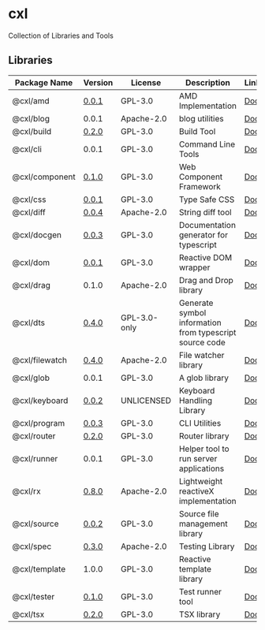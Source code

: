 # cxl

Collection of Libraries and Tools

## Libraries

| Package Name   | Version | License | Description                          | Links                                          |
| -------------- | ------- | ------- | ------------------------------------ | ---------------------------------------------- |
| @cxl/amd             | [0.0.1](https://npmjs.com/package/@cxl/amd/v/0.0.1) | GPL-3.0    | AMD Implementation | [Docs](https://cxlio.github.io/cxl/amd/0.0.1) |
| @cxl/blog            | 0.0.1 | Apache-2.0 | blog utilities | [Docs](https://cxlio.github.io/cxl/blog/0.0.1) |
| @cxl/build           | [0.2.0](https://npmjs.com/package/@cxl/build/v/0.2.0) | GPL-3.0    | Build Tool | [Docs](https://cxlio.github.io/cxl/build/0.2.0) |
| @cxl/cli             | 0.0.1 | GPL-3.0    | Command Line Tools | [Docs](https://cxlio.github.io/cxl/cli/0.0.1) |
| @cxl/component       | [0.1.0](https://npmjs.com/package/@cxl/component/v/0.1.0) | GPL-3.0    | Web Component Framework | [Docs](https://cxlio.github.io/cxl/component/0.2.0) |
| @cxl/css             | [0.0.1](https://npmjs.com/package/@cxl/css/v/0.0.1) | GPL-3.0    | Type Safe CSS | [Docs](https://cxlio.github.io/cxl/css/0.0.2) |
| @cxl/diff            | [0.0.4](https://npmjs.com/package/@cxl/diff/v/0.0.4) | Apache-2.0 | String diff tool | [Docs](https://cxlio.github.io/cxl/diff/0.0.5) |
| @cxl/docgen          | [0.0.3](https://npmjs.com/package/@cxl/docgen/v/0.0.3) | GPL-3.0    | Documentation generator for typescript | [Docs](https://cxlio.github.io/cxl/docgen/0.0.3) |
| @cxl/dom             | [0.0.1](https://npmjs.com/package/@cxl/dom/v/0.0.1) | GPL-3.0    | Reactive DOM wrapper | [Docs](https://cxlio.github.io/cxl/dom/0.0.2) |
| @cxl/drag            | 0.1.0 | Apache-2.0 | Drag and Drop library | [Docs](https://cxlio.github.io/cxl/drag/0.1.0) |
| @cxl/dts             | [0.4.0](https://npmjs.com/package/@cxl/dts/v/0.4.0) | GPL-3.0-only | Generate symbol information from typescript source code | [Docs](https://cxlio.github.io/cxl/dts/0.4.0) |
| @cxl/filewatch       | [0.4.0](https://npmjs.com/package/@cxl/filewatch/v/0.4.0) | Apache-2.0 | File watcher library | [Docs](https://cxlio.github.io/cxl/filewatch/0.5.0) |
| @cxl/glob            | 0.0.1 | GPL-3.0    | A glob library | [Docs](https://cxlio.github.io/cxl/glob/0.0.1) |
| @cxl/keyboard        | [0.0.2](https://npmjs.com/package/@cxl/keyboard/v/0.0.2) | UNLICENSED | Keyboard Handling Library | [Docs](https://cxlio.github.io/cxl/keyboard/0.1.0) |
| @cxl/program         | [0.0.3](https://npmjs.com/package/@cxl/program/v/0.0.3) | GPL-3.0    | CLI Utilities | [Docs](https://cxlio.github.io/cxl/program/0.0.3) |
| @cxl/router          | [0.2.0](https://npmjs.com/package/@cxl/router/v/0.2.0) | GPL-3.0    | Router library | [Docs](https://cxlio.github.io/cxl/router/0.3.0) |
| @cxl/runner          | 0.0.1 | GPL-3.0    | Helper tool to run server applications | [Docs](https://cxlio.github.io/cxl/runner/0.0.1) |
| @cxl/rx              | [0.8.0](https://npmjs.com/package/@cxl/rx/v/0.8.0) | Apache-2.0 | Lightweight reactiveX implementation | [Docs](https://cxlio.github.io/cxl/rx/0.8.0) |
| @cxl/source          | [0.0.2](https://npmjs.com/package/@cxl/source/v/0.0.2) | GPL-3.0    | Source file management library | [Docs](https://cxlio.github.io/cxl/source/0.0.2) |
| @cxl/spec            | [0.3.0](https://npmjs.com/package/@cxl/spec/v/0.3.0) | Apache-2.0 | Testing Library | [Docs](https://cxlio.github.io/cxl/spec/0.3.0) |
| @cxl/template        | 1.0.0 | GPL-3.0    | Reactive template library | [Docs](https://cxlio.github.io/cxl/template/1.0.0) |
| @cxl/tester          | [0.1.0](https://npmjs.com/package/@cxl/tester/v/0.1.0) | GPL-3.0    | Test runner tool | [Docs](https://cxlio.github.io/cxl/tester/0.1.0) |
| @cxl/tsx             | [0.2.0](https://npmjs.com/package/@cxl/tsx/v/0.2.0) | GPL-3.0    | TSX library | [Docs](https://cxlio.github.io/cxl/tsx/0.3.0) |
